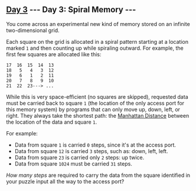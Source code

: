 [Day 3](https://adventofcode.com/2017/day/3) 
 \--- Day 3: Spiral Memory ---
----------

You come across an experimental new kind of memory stored on an infinite two-dimensional grid.

Each square on the grid is allocated in a spiral pattern starting at a location marked `1` and then counting up while spiraling outward. For example, the first few squares are allocated like this:

```
17  16  15  14  13
18   5   4   3  12
19   6   1   2  11
20   7   8   9  10
21  22  23---> ...

```

While this is very space-efficient (no squares are skipped), requested data must be carried back to square `1` (the location of the only access port for this memory system) by programs that can only move up, down, left, or right. They always take the shortest path: the [Manhattan Distance](https://en.wikipedia.org/wiki/Taxicab_geometry) between the location of the data and square `1`.

For example:

* Data from square `1` is carried `0` steps, since it's at the access port.
* Data from square `12` is carried `3` steps, such as: down, left, left.
* Data from square `23` is carried only `2` steps: up twice.
* Data from square `1024` must be carried `31` steps.

*How many steps* are required to carry the data from the square identified in your puzzle input all the way to the access port?